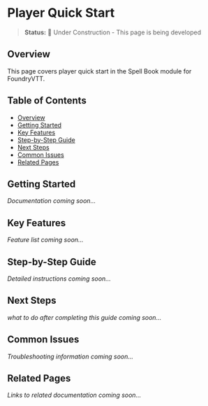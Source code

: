 # Player Quick Start

> **Status:** 🚧 Under Construction - This page is being developed

## Overview

This page covers player quick start in the Spell Book module for FoundryVTT.

## Table of Contents

- [Overview](#overview)
- [Getting Started](#getting-started)
- [Key Features](#key-features)
- [Step-by-Step Guide](#step-by-step-guide)
- [Next Steps](#next-steps)
- [Common Issues](#common-issues)
- [Related Pages](#related-pages)

## Getting Started

*Documentation coming soon...*

## Key Features

*Feature list coming soon...*

## Step-by-Step Guide

*Detailed instructions coming soon...*

## Next Steps

*what to do after completing this guide coming soon...*

## Common Issues

*Troubleshooting information coming soon...*

## Related Pages

*Links to related documentation coming soon...*

